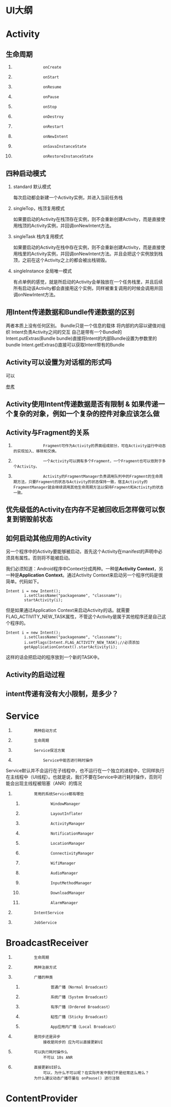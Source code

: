 

# UI大纲

#			Activity
##				生命周期
1. 					onCreate 
1. 					onStart 
1. 					onResume 
1. 					onPause 
1. 					onStop 
1. 					onDestroy 
1. 					onRestart 
1. 					onNewIntent
1. 					onSavaInstanceState 
1. 					onRestoreInstanceState  

##	 				四种启动模式
1. standard 默认模式

   每次启动都会新建一个Activity实例，并进入当前任务栈

1. singleTop，栈顶复用模式 

   如果要启动的Activity在栈顶存在实例，则不会重新创建Activity，而是直接使用栈顶的Activity实例，并回调onNewIntent方法。
1. singleTask 栈内复用模式 

   如果要启动的Activity在栈中存在实例，则不会重新创建Activity，而是直接使用栈里的Activity实例，并回调onNewIntent方法。并且会把这个实例放到栈顶，之前在这个Activity之上的都会被出栈销毁。
1. singleInstance 全局唯一模式 

   有点单例的感觉，就是所启动的Activity会单独放在一个任务栈里，并且后续所有启动该Activity都会直接用这个实例，同样被重复调用的时候会调用并回调onNewIntent方法。

##	 				用Intent传递数据和Bundle传递数据的区别

两者本质上没有任何区别。
Bundle只是一个信息的载体 将内部的内容以键值对组织 
Intent负责Activity之间的交互 自己是带有一个Bundle的
Intent.putExtras(Bundle bundle)直接将Intent的内部Bundle设置为参数里的bundle
Intent.getExtras()直接可以获取Intent带有的Bundle

##	 				Activity可以设置为对话框的形式吗

可以

[参考](https://cloud.tencent.com/developer/article/1151676)

##	 				Activity使用Intent传递数据是否有限制 & 如果传递一个复杂的对象，例如一个复杂的控件对象应该怎么做

##	 				Activity与Fragment的关系
1. 					Fragment可作为Activity的界面组成部分，可在Activity运行中动态的实现加入、移除和交换。
1. 					一个Activity可以拥有多个Fragment，一个Fragment也可以依附于多个Activity。
1. 					Activity的FragmentManager负责调用队列中的Fragment的生命周期方法，只要Fragment的状态与Activity的状态保持一致，宿主Activity的FragmentManager就会继续调用其他生命周期方法以保持Fragment和Activity的状态一致。

##	 				优先级低的Activity在内存不足被回收后怎样做可以恢复到销毁前状态

##	 				如何启动其他应用的Activity

另一个程序中的Activity要能够被启动，首先这个Activity在manifest的声明中必须具有<intent-filter>属性。否则将不能被启动。

我们必须知道：Android程序中Context分成两种。一种是**Activity Context**，另一种是**Application Context**。通过Activity Context来启动另一个程序代码是很简单。代码如下。

```
Intent i = new Intent();
    	i.setClassName("packagename", "classname");
    	startActivity(i);
```

但是如果通过Application Context来启动Activity的话。就需要FLAG_ACTIVITY_NEW_TASK属性，不管这个Activity是属于其他程序还是自己这个程序的。

```
Intent i = new Intent();
    	i.setClassName("packagename", "classname");
    	i.setFlags(Intent.FLAG_ACTIVITY_NEW_TASK);//必须添加
    	getApplicationContext().startActivity(i);
```

这样的话会把启动的程序放到一个新的TASK中。

##	 				Activity的启动过程

##	 				intent传递有没有大小限制，是多少？

#			Service
1. 				两种启动方式
1. 				生命周期
1. 				Service保活方案
2.  				Service中能否进行耗时操作

Service默认并不会运行在子线程中，也不运行在一个独立的进程中，它同样执行在主线程中（UI线程）。也就是说，我们不要在Service中进行耗时操作，否则可能会出现主线程被阻塞（ANR）的情况
					
1. 				常用的系统Service都有哪些
	1. 					WindowManager
	1. 					LayoutInflater
	1. 					ActivityManager
	1. 					NotificationManager
	1. 					LocationManager
	1. 					ConnectivityManager
	1. 					WifiManager
	1. 					AudioManager
	1. 					InputMethodManager
	1. 					DownloadManager
	1. 					AlarmManager
1. 				IntentService
1. 				JobService

#			BroadcastReceiver 
1. 				生命周期
1. 				两种注册方式
1. 				广播的种类
	1. 					普通广播（Normal Broadcast）
	1. 					系统广播（System Broadcast）
	1. 					有序广播（Ordered Broadcast）
	1. 					粘性广播（Sticky Broadcast）
	1. 					App应用内广播（Local Broadcast）
1. 				是同步还是异步
					接收是同步的 应为可以直接更新UI
1. 				可以执行耗时操作么
					不可以 10s ANR
1. 				直接更新UI好么
					可以，为什么不可以呢？在实际开发中我们不是经常这么用么？
				为什么建议动态广播尽量在 onPause() 进行注销

#			ContentProvider
